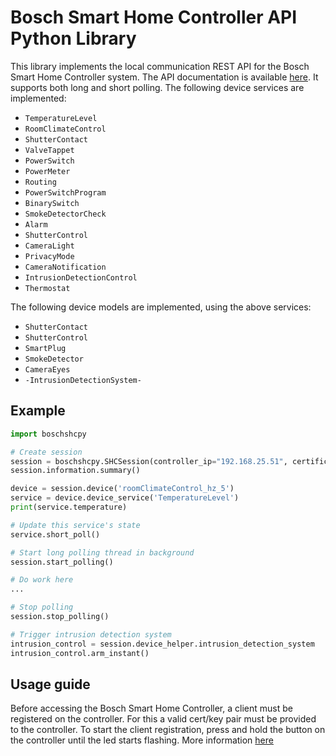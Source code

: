 # Bosch Smart Home Controller API Python Library

This library implements the local communication REST API for the Bosch Smart Home Controller system.
The API documentation is available [here](https://github.com/BoschSmartHome/bosch-shc-api-docs).
It supports both long and short polling. The following device services are implemented:

* ```TemperatureLevel```
* ```RoomClimateControl```
* ```ShutterContact```
* ```ValveTappet```
* ```PowerSwitch```
* ```PowerMeter```
* ```Routing```
* ```PowerSwitchProgram```
* ```BinarySwitch```
* ```SmokeDetectorCheck```
* ```Alarm```
* ```ShutterControl```
* ```CameraLight```
* ```PrivacyMode```
* ```CameraNotification```
* ```IntrusionDetectionControl```
* ```Thermostat```

The following device models are implemented, using the above services:

* ```ShutterContact```
* ```ShutterControl```
* ```SmartPlug```
* ```SmokeDetector```
* ```CameraEyes```
* ```-IntrusionDetectionSystem-```

## Example

```python
import boschshcpy

# Create session
session = boschshcpy.SHCSession(controller_ip="192.168.25.51", certificate='cert.pem', key='key.pem')
session.information.summary()

device = session.device('roomClimateControl_hz_5')
service = device.device_service('TemperatureLevel')
print(service.temperature)

# Update this service's state
service.short_poll()

# Start long polling thread in background
session.start_polling()

# Do work here
...

# Stop polling
session.stop_polling()

# Trigger intrusion detection system
intrusion_control = session.device_helper.intrusion_detection_system
intrusion_control.arm_instant()
```

## Usage guide

Before accessing the Bosch Smart Home Controller, a client must be registered on the controller. For this a valid cert/key pair must be provided to the controller. To start the client registration, press and hold the button on the controller until the led starts flashing. More information [here](https://github.com/BoschSmartHome/bosch-shc-api-docs/tree/master/postman#register-a-new-client-to-the-bosch-smart-home-controller)
